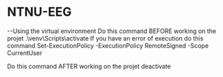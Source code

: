 # NTNU-EEG

--Using the virtual environment
Do this command BEFORE working on the projet
.\venv\Scripts\activate
If you have an error of execution do this command
Set-ExecutionPolicy -ExecutionPolicy RemoteSigned -Scope CurrentUser

Do this command AFTER working on the projet
deactivate